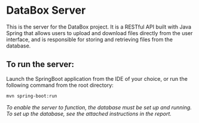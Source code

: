 # DataBox Server

This is the server for the DataBox project. It is a RESTful API built with Java Spring that allows users to upload and 
download files directly from the user interface, and is responsible for storing and retrieving files from the database.

## To run the server:

Launch the SpringBoot application from the IDE of your choice, or run the following command from the root directory:

```bash
mvn spring-boot:run
```

_To enable the server to function, the database must be set up and running. To set up the database, see the attached 
instructions in the report._